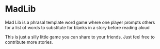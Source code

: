 # MadLib
Mad Lib is a phrasal template word game where one player prompts others for a list of words to substitute for blanks in a story before reading aloud

This is just a silly little game you can share to your friends. Just feel free to contribute more stories.

